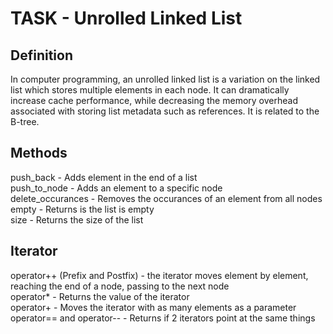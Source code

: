 # TASK - Unrolled Linked List

## Definition
In computer programming, an unrolled linked list is a variation on the linked list which stores multiple elements in each node. It can dramatically increase cache performance, while decreasing the memory overhead associated with storing list metadata such as references. It is related to the B-tree.


## Methods 
push_back - Adds element in the end of a list <br>
push_to_node - Adds an element to a specific node <br>
delete_occurances - Removes the occurances of an element from all nodes <br>
empty - Returns is the list is empty <br>
size - Returns the size of the list <br>

## Iterator
operator++ (Prefix and Postfix) - the iterator moves element by element, reaching the end of a node, passing to the next node <br>
operator* - Returns the value of the iterator <br>
operator+ - Moves the iterator with as many elements as a parameter <br>
operator== and operator-- - Returns if 2 iterators point at the same things <br>
